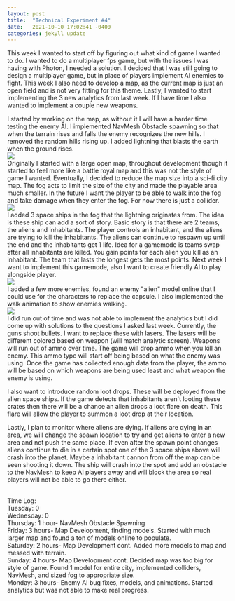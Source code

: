 ```yaml
---
layout: post
title:  "Technical Experiment #4"
date:   2021-10-10 17:02:41 -0400
categories: jekyll update
---
```


This week I wanted to start off by figuring out what kind of game I wanted to do. I wanted to do a multiplayer fps game, but with the issues I was having with Photon, I needed a solution. I decided that I was still going to design a multiplayer game, but in place of players implement AI enemies to fight. This week I also need to develop a map, as the current map is just an open field and is not very fitting for this theme. Lastly, I wanted to start implementing the 3 new analytics from last week. If I have time I also wanted to implement a couple new weapons.

I started by working on the map, as without it I will have a harder time testing the enemy AI. I implemented NavMesh Obstacle spawning so that when the terrain rises and falls the enemy recognizes the new hills. I removed the random hills rising up. I added lightning that blasts the earth when the ground rises. 
<br> ![](https://i.imgur.com/Yyy3LEJ.gif)
<br>Originally I started with a large open map, throughout development though it started to feel more like a battle royal map and this was not the style of game I wanted. Eventually, I decided to reduce the map size into a sci-fi city map. The fog acts to limit the size of the city and made the playable area much smaller. In the future I want the player to be able to walk into the fog and take damage when they enter the fog. For now there is just a collider. 
<br> ![](https://i.imgur.com/GtuiQIw.png)
<br>I added 3 space ships in the fog that the lightning originates from. The idea is these ship can add a sort of story. Basic story is that there are 2 teams, the aliens and inhabitants. The player controls an inhabitant, and the aliens are trying to kill the inhabitants. The aliens can continue to respawn up until the end and the inhabitants get 1 life. Idea for a gamemode is teams swap after all inhabitants are killed. You gain points for each alien you kill as an inhabitant. The team that lasts the longest gets the most points. Next week I want to implement this gamemode, also I want to create friendly AI to play alongside player. 
<br> ![](https://i.imgur.com/NNqTwlA.png)
<br>I added a few more enemies, found an enemy "alien" model online that I could use for the characters to replace the capsule. I also implemented the walk animation to show enemies walking. 
<br> ![](https://i.imgur.com/pSdrb4N.gif)
<br>I did run out of time and was not able to implement the analytics but I did come up with solutions to the questions I asked last week. Currently, the guns shoot bullets. I want to replace these with lasers. The lasers will be different colored based on weapon (will match analytic screen). Weapons will run out of ammo over time. The game will drop ammo when you kill an enemy. This ammo type will start off being based on what the enemy was using. Once the game has collected enough data from the player, the ammo will be based on which weapons are being used least and what weapon the enemy is using.

I also want to introduce random loot drops. These will be deployed from the alien space ships. If the game detects that inhabitants aren't looting these crates then there will be a chance an alien drops a loot flare on death. This flare will allow the player to summon a loot drop at their location. 

Lastly, I plan to monitor where aliens are dying. If aliens are dying in an area, we will change the spawn location to try and get aliens to enter a new area and not push the same place. If even after the spawn point changes aliens continue to die in a certain spot one of the 3 space ships above will crash into the planet. Maybe a inhabitant cannon from off the map can be seen shooting it down. The ship will crash into the spot and add an obstacle to the NavMesh to keep AI players away and will block the area so real players will not be able to go there either. 

<br>Time Log:
<br>Tuesday: 0
<br>Wednesday: 0
<br>Thursday: 1 hour- NavMesh Obstacle Spawning
<br>Friday: 3 hours- Map Development, finding models. Started with much larger map and found a ton of models online to populate.
<br>Saturday: 2 hours- Map Development cont. Added more models to map and messed with terrain.
<br>Sunday: 4 hours- Map Development cont. Decided map was too big for style of game. Found 1 model for entire city, implemented colliders, NavMesh, and sized fog to appropriate size.
<br>Monday: 3 hours- Enemy AI bug fixes, models, and animations. Started analytics but was not able to make real progress. 
